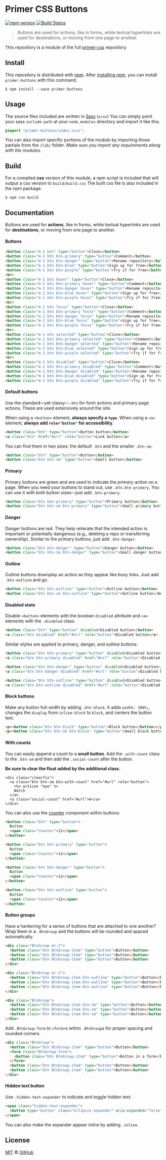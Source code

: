 # Primer CSS Buttons

[![npm version](http://img.shields.io/npm/v/primer-buttons.svg)](https://www.npmjs.org/package/primer-buttons)
[![Build Status](https://travis-ci.org/primer/primer-css.svg?branch=master)](https://travis-ci.org/primer/primer-css)

> Buttons are used for actions, like in forms, while textual hyperlinks are used for destinations, or moving from one page to another.

This repository is a module of the full [primer-css][primer-css] repository.

## Install

This repository is distributed with [npm][npm]. After [installing npm][install-npm], you can install `primer-buttons` with this command.

```
$ npm install --save primer-buttons
```

## Usage

The source files included are written in [Sass][sass] (`scss`) You can simply point your sass `include-path` at your `node_modules` directory and import it like this.

```scss
@import "primer-buttons/index.scss";
```

You can also import specific portions of the module by importing those partials from the `/lib/` folder. _Make sure you import any requirements along with the modules._

## Build

For a compiled **css** version of this module, a npm script is included that will output a css version to `build/build.css` The built css file is also included in the npm package.

```
$ npm run build
```

## Documentation

<!-- %docs
title: Buttons
path: components/buttons
status: Stable
-->

Buttons are used for **actions**, like in forms, while textual hyperlinks are used for **destinations**, or moving from one page to another.

#### Buttons

```html
<button class="m-1 btn" type="button">Close</button>
<button class="m-1 btn btn-primary" type="button">Comment</button>
<button class="m-1 btn btn-danger" type="button">Rename repository</button>
<button class="m-1 btn btn-blue" type="button">Sign up for free</button>
<button class="m-1 btn btn-purple" type="button">Try if for free</button>
<br>
<button class="m-1 btn hover" type="button">Close</button>
<button class="m-1 btn btn-primary hover" type="button">Comment</button>
<button class="m-1 btn btn-danger hover" type="button">Rename repository</button>
<button class="m-1 btn btn-blue hover" type="button">Sign up for free</button>
<button class="m-1 btn btn-purple hover" type="button">Try if for free</button>
<br>
<button class="m-1 btn focus" type="button">Close</button>
<button class="m-1 btn btn-primary focus" type="button">Comment</button>
<button class="m-1 btn btn-danger focus" type="button">Rename repository</button>
<button class="m-1 btn btn-blue focus" type="button">Sign up for free</button>
<button class="m-1 btn btn-purple focus" type="button">Try if for free</button>
<br>
<button class="m-1 btn selected" type="button">Close</button>
<button class="m-1 btn btn-primary selected" type="button">Comment</button>
<button class="m-1 btn btn-danger selected" type="button">Rename repository</button>
<button class="m-1 btn btn-blue selected" type="button">Sign up for free</button>
<button class="m-1 btn btn-purple selected" type="button">Try if for free</button>
<br>
<button class="m-1 btn disabled" type="button">Close</button>
<button class="m-1 btn btn-primary disabled" type="button">Comment</button>
<button class="m-1 btn btn-danger disabled" type="button">Rename repository</button>
<button class="m-1 btn btn-blue disabled" type="button">Sign up for free</button>
<button class="m-1 btn btn-purple disabled" type="button">Try if for free</button>
```

#### Default buttons

Use the standard—yet classy—`.btn` for form actions and primary page actions. These are used extensively around the site.

When using a `<button>` element, **always specify a `type`**. When using a `<a>` element, **always add `role="button"` for accessibility**.

```html
<button class="btn" type="button">Button button</button>
<a class="btn" href="#url" role="button">Link button</a>
```

You can find them in two sizes: the default `.btn` and the smaller `.btn-sm`.

```html
<button class="btn" type="button">Button</button>
<button class="btn btn-sm" type="button">Small button</button>
```

#### Primary

Primary buttons are green and are used to indicate the *primary* action on a page. When you need your buttons to stand out, use `.btn.btn-primary`. You can use it with both button sizes—just add `.btn-primary`.

```html
<button class="btn btn-primary" type="button">Primary button</button>
<button class="btn btn-sm btn-primary" type="button">Small primary button</button>
```

#### Danger

Danger buttons are red. They help reiterate that the intended action is important or potentially dangerous (e.g., deleting a repo or transferring ownership). Similar to the primary buttons, just add `.btn-danger`.

```html
<button class="btn btn-danger" type="button">Danger button</button>
<button class="btn btn-sm btn-danger" type="button">Small danger button</button>
```

#### Outline

Outline buttons downplay an action as they appear like boxy links. Just add `.btn-outline` and go.

```html
<button class="btn btn-outline" type="button">Outline button</button>
<button class="btn btn-sm btn-outline" type="button">Outline button</button>
```

#### Disabled state

Disable `<button>` elements with the boolean `disabled` attribute and `<a>` elements with the `.disabled` class.

```html
<button class="btn" type="button" disabled>Disabled button</button>
<a class="btn disabled" href="#url" role="button">Disabled button</a>
```

Similar styles are applied to primary, danger, and outline buttons:

```html
<button class="btn btn-primary" type="button" disabled>Disabled button</button>
<a class="btn btn-primary disabled" href="#url" role="button">Disabled button</a>
```

```html
<button class="btn btn-danger" type="button" disabled>Disabled button</button>
<a class="btn btn-danger disabled" href="#url" role="button">Disabled button</a>
```

```html
<button class="btn btn-outline" type="button" disabled>Disabled button</button>
<a class="btn btn-outline disabled" href="#url" role="button">Disabled button</a>
```

#### Block buttons

Make any button full-width by adding `.btn-block`. It adds `width: 100%;`, changes the `display` from `inline-block` to `block`, and centers the button text.

```html
<p><button class="btn btn-block" type="button">Block button</button></p>
<p><button class="btn btn-sm btn-block" type="button">Small block button</button></p>
```

#### With counts

You can easily append a count to a **small button**. Add the `.with-count` class to the `.btn-sm` and then add the `.social-count` after the button.

**Be sure to clear the float added by the additional class.**

```erb
<div class="clearfix">
  <a class="btn btn-sm btn-with-count" href="#url" role="button">
    <%= octicon "eye" %>
    Watch
  </a>
  <a class="social-count" href="#url">6</a>
</div>
```

You can also use the [counter](../../product/components/labels) component within buttons:

```html
<button class="btn" type="button">
  Button
  <span class="Counter">12</span>
</button>

<button class="btn btn-primary" type="button">
  Button
  <span class="Counter">12</span>
</button>

<button class="btn btn-danger" type="button">
  Button
  <span class="Counter">12</span>
</button>

<button class="btn btn-outline" type="button">
  Button
  <span class="Counter">12</span>
</button>
```

#### Button groups

Have a hankering for a series of buttons that are attached to one another? Wrap them in a `.BtnGroup` and the buttons will be rounded and spaced automatically.

```html
<div class="BtnGroup mr-2">
  <button class="btn BtnGroup-item" type="button">Button</button>
  <button class="btn BtnGroup-item" type="button">Button</button>
  <button class="btn BtnGroup-item" type="button">Button</button>
</div>

<div class="BtnGroup mr-2">
  <button class="btn BtnGroup-item btn-outline" type="button">Button</button>
  <button class="btn BtnGroup-item btn-outline" type="button">Button</button>
  <button class="btn BtnGroup-item btn-outline" type="button">Button</button>
</div>

<div class="BtnGroup">
  <button class="btn BtnGroup-item btn-sm" type="button">Button</button>
  <button class="btn BtnGroup-item btn-sm" type="button">Button</button>
  <button class="btn BtnGroup-item btn-sm" type="button">Button</button>
</div>
```

Add `.BtnGroup-form` to `<form>`s within `.BtnGroup`s for proper spacing and rounded corners.

```html
<div class="BtnGroup">
  <button class="btn BtnGroup-item" type="button">Button</button>
  <form class="BtnGroup-form">
    <button class="btn BtnGroup-item" type="button">Button in a form</button>
  </form>
  <button class="btn BtnGroup-item" type="button">Button</button>
  <button class="btn BtnGroup-item" type="button">Button</button>
</div>
```

#### Hidden text button

Use `.hidden-text-expander` to indicate and toggle hidden text.

```html
<span class="hidden-text-expander">
  <button type="button" class="ellipsis-expander" aria-expanded="false">&hellip;</button>
</span>
```

You can also make the expander appear inline by adding `.inline`.

<!-- %enddocs -->

## License

[MIT](./LICENSE) &copy; [GitHub](https://github.com/)

[primer-css]: https://github.com/primer/primer
[docs]: http://primercss.io/
[npm]: https://www.npmjs.com/
[install-npm]: https://docs.npmjs.com/getting-started/installing-node
[sass]: http://sass-lang.com/
